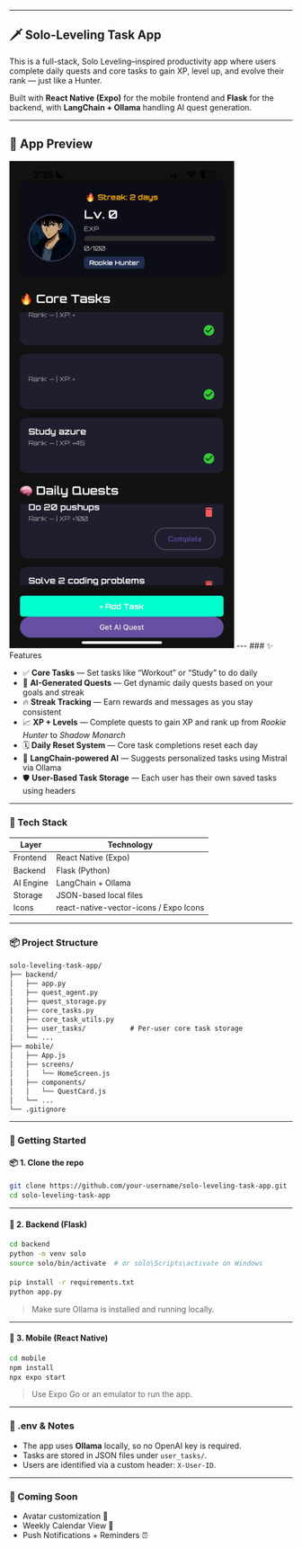 

---

## 🗡️ Solo-Leveling Task App

This is a full-stack, Solo Leveling–inspired productivity app where users complete daily quests and core tasks to gain XP, level up, and evolve their rank — just like a Hunter.

Built with **React Native (Expo)** for the mobile frontend and **Flask** for the backend, with **LangChain + Ollama** handling AI quest generation.

---
## 📸 App Preview

<img src="assets/screenshot.jpg" alt="Solo Leveling Task App Screenshot" width="400"/>
---
### ✨ Features

* ✅ **Core Tasks** — Set tasks like “Workout” or “Study” to do daily
* 🧠 **AI-Generated Quests** — Get dynamic daily quests based on your goals and streak
* 🔥 **Streak Tracking** — Earn rewards and messages as you stay consistent
* 📈 **XP + Levels** — Complete quests to gain XP and rank up from *Rookie Hunter* to *Shadow Monarch*
* 🗓️ **Daily Reset System** — Core task completions reset each day
* 🧠 **LangChain-powered AI** — Suggests personalized tasks using Mistral via Ollama
* 🛡️ **User-Based Task Storage** — Each user has their own saved tasks using headers

---

### 📱 Tech Stack

| Layer     | Technology                             |
| --------- | -------------------------------------- |
| Frontend  | React Native (Expo)                    |
| Backend   | Flask (Python)                         |
| AI Engine | LangChain + Ollama                     |
| Storage   | JSON-based local files                 |
| Icons     | react-native-vector-icons / Expo Icons |

---

### 📦 Project Structure

```
solo-leveling-task-app/
├── backend/
│   ├── app.py
│   ├── quest_agent.py
│   ├── quest_storage.py
│   ├── core_tasks.py
│   ├── core_task_utils.py
│   ├── user_tasks/           # Per-user core task storage
│   └── ...
├── mobile/
│   ├── App.js
│   ├── screens/
│   │   └── HomeScreen.js
│   ├── components/
│   │   └── QuestCard.js
│   └── ...
└── .gitignore
```

---

### 🚀 Getting Started

#### 📦 1. Clone the repo

```bash
git clone https://github.com/your-username/solo-leveling-task-app.git
cd solo-leveling-task-app
```

---

#### 🧱 2. Backend (Flask)

```bash
cd backend
python -m venv solo
source solo/bin/activate  # or solo\Scripts\activate on Windows

pip install -r requirements.txt
python app.py
```

> Make sure Ollama is installed and running locally.

---

#### 📱 3. Mobile (React Native)

```bash
cd mobile
npm install
npx expo start
```

> Use Expo Go or an emulator to run the app.

---

### 🔐 .env & Notes

* The app uses **Ollama** locally, so no OpenAI key is required.
* Tasks are stored in JSON files under `user_tasks/`.
* Users are identified via a custom header: `X-User-ID`.

---

### 🧪 Coming Soon

* Avatar customization 👤
* Weekly Calendar View 📅
* Push Notifications + Reminders ⏰
